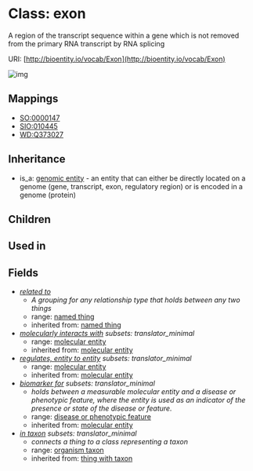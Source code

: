 # Class: exon


A region of the transcript sequence within a gene which is not removed from the primary RNA transcript by RNA splicing

URI: [http://bioentity.io/vocab/Exon](http://bioentity.io/vocab/Exon)

![img](http://yuml.me/diagram/nofunky;dir:TB/class/\[GenomicEntity]^-\[Exon|id(i):identifier_type%20%3F;name(i):label_type%20%3F;category(i):label_type%20%3F;node_property(i):string%20%3F;iri(i):iri_type%20%3F;full_name(i):label_type%20%3F;description(i):narrative_text%20%3F;systematic_synonym(i):label_type%20%3F;has_phenotype(i):phenotype%20%3F;has_biological_sequence(i):biological_sequence%20%3F],%20\[Exon]-%20related%20to(i)%20%3F>\[NamedThing],%20\[Exon]-%20molecularly%20interacts%20with(i)%20%3F>\[MolecularEntity],%20\[Exon]-%20regulates,%20entity%20to%20entity(i)%20%3F>\[MolecularEntity],%20\[Exon]-%20biomarker%20for(i)%20%3F>\[DiseaseOrPhenotypicFeature],%20\[Exon]-%20in%20taxon(i)%20%3F>\[OrganismTaxon])
## Mappings

 * [SO:0000147](http://purl.obolibrary.org/obo/SO_0000147)
 * [SIO:010445](http://semanticscience.org/resource/SIO_010445)
 * [WD:Q373027](http://purl.obolibrary.org/obo/WD_Q373027)
## Inheritance

 *  is_a: [genomic entity](GenomicEntity.md) - an entity that can either be directly located on a genome (gene, transcript, exon, regulatory region) or is encoded in a genome (protein)
## Children

## Used in

## Fields

 * _[related to](related_to.md)_
    * _A grouping for any relationship type that holds between any two things_
    * range: [named thing](NamedThing.md)
    * inherited from: [named thing](NamedThing.md)
 * _[molecularly interacts with](molecularly_interacts_with.md) *subsets: translator_minimal*_
    * range: [molecular entity](MolecularEntity.md)
    * inherited from: [molecular entity](MolecularEntity.md)
 * _[regulates, entity to entity](regulates_entity_to_entity.md) *subsets: translator_minimal*_
    * range: [molecular entity](MolecularEntity.md)
    * inherited from: [molecular entity](MolecularEntity.md)
 * _[biomarker for](biomarker_for.md) *subsets: translator_minimal*_
    * _holds between a measurable molecular entity and a disease or phenotypic feature, where the entity is used as an indicator of the presence or state of the disease or feature._
    * range: [disease or phenotypic feature](DiseaseOrPhenotypicFeature.md)
    * inherited from: [molecular entity](MolecularEntity.md)
 * _[in taxon](in_taxon.md) *subsets: translator_minimal*_
    * _connects a thing to a class representing a taxon_
    * range: [organism taxon](OrganismTaxon.md)
    * inherited from: [thing with taxon](ThingWithTaxon.md)
